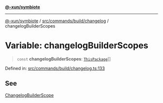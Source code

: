 [**@-xun/symbiote**](../../../../../README.md)

***

[@-xun/symbiote](../../../../../README.md) / [src/commands/build/changelog](../README.md) / changelogBuilderScopes

# Variable: changelogBuilderScopes

> `const` **changelogBuilderScopes**: [`ThisPackage`](../../../../configure/enumerations/ThisPackageGlobalScope.md#thispackage)[]

Defined in: [src/commands/build/changelog.ts:133](https://github.com/Xunnamius/symbiote/blob/9de5a7b290875af95f8ef5a319559df825226df8/src/commands/build/changelog.ts#L133)

## See

[ChangelogBuilderScope](../../../../configure/enumerations/ThisPackageGlobalScope.md)
